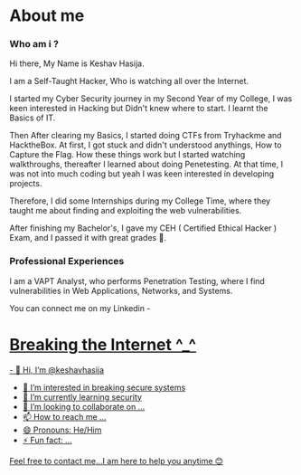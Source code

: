 <h1>About me </h1>

<h3>Who am i ?</h3>
Hi there, My Name is Keshav Hasija.


I am a Self-Taught Hacker, Who is watching all over the Internet.

I started my Cyber Security journey in my Second Year of my College, I was keen interested in Hacking but Didn't knew where to start. I learnt the Basics of IT.

Then After clearing my Basics, I started doing CTFs from Tryhackme and HacktheBox. At first, I got stuck and didn't understood anythings, How to Capture the Flag. How these things work but I started watching walkthroughs, thereafter I learned about doing Penetesting. At that time, I was not into much coding but yeah I was keen interested in developing projects.

Therefore, I did some Internships during my College Time, where they taught me about finding and exploiting the web vulnerabilities.

After finishing my Bachelor's, I gave my CEH ( Certified Ethical Hacker ) Exam, and I passed it with great grades 🎉.


<h3>Professional Experiences</h3>

I am a VAPT Analyst, who performs Penetration Testing, where I find vulnerabilities in Web Applications, Networks, and Systems.

You can connect me on my Linkedin - <a href="https://www.github.com/vedantyaduvanshi" target="_blank" rel="noreferrer">

<h1>Breaking the Internet ^_^ </h1>
- 👋 Hi, I’m @keshavhasija

- 👀 I’m interested in breaking secure systems
- 🌱 I’m currently learning security  
- 💞️ I’m looking to collaborate on ...
- 📫 How to reach me ...
- 😄 Pronouns: He/Him
- ⚡ Fun fact: ...



<p>Feel free to contact me...I am here to help you anytime 😊</p>
